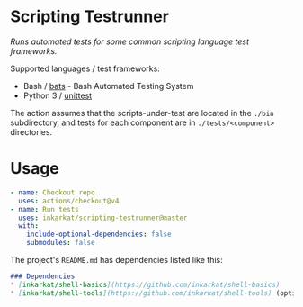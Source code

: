 # Scripting Testrunner

_Runs automated tests for some common scripting language test frameworks._

Supported languages / test frameworks:

* Bash / [bats](https://github.com/bats-core/bats-core) - Bash Automated Testing System
* Python 3 / [unittest](https://docs.python.org/dev/library/unittest.html)

The action assumes that the scripts-under-test are located in the `./bin` subdirectory, and tests for each component are in `./tests/<component>` directories.

# Usage

```yaml
- name: Checkout repo
  uses: actions/checkout@v4
- name: Run tests
  uses: inkarkat/scripting-testrunner@master
  with:
    include-optional-dependencies: false
    submodules: false
```
The project's `README.md` has dependencies listed like this:
```markdown
### Dependencies
* [inkarkat/shell-basics](https://github.com/inkarkat/shell-basics)
* [inkarkat/shell-tools](https://github.com/inkarkat/shell-tools) (optional)
```
